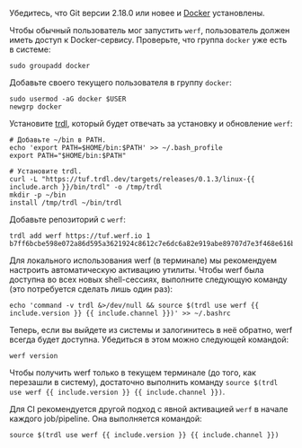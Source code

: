 Убедитесь, что Git версии 2.18.0 или новее и [Docker](https://docs.docker.com/get-docker) установлены.

Чтобы обычный пользователь мог запустить `werf`, пользователь должен иметь доступ к Docker-сервису. Проверьте, что группа `docker` уже есть в системе:

```shell
sudo groupadd docker
```

Добавьте своего текущего пользователя в группу `docker`:

```shell
sudo usermod -aG docker $USER
newgrp docker
```

Установите [trdl](https://github.com/werf/trdl), который будет отвечать за установку и обновление `werf`:

```shell
# Добавьте ~/bin в PATH.
echo 'export PATH=$HOME/bin:$PATH' >> ~/.bash_profile
export PATH="$HOME/bin:$PATH"

# Установите trdl.
curl -L "https://tuf.trdl.dev/targets/releases/0.1.3/linux-{{ include.arch }}/bin/trdl" -o /tmp/trdl
mkdir -p ~/bin
install /tmp/trdl ~/bin/trdl
```

Добавьте репозиторий с `werf`:
```shell
trdl add werf https://tuf.werf.io 1 b7ff6bcbe598e072a86d595a3621924c8612c7e6dc6a82e919abe89707d7e3f468e616b5635630680dd1e98fc362ae5051728406700e6274c5ed1ad92bea52a2
```

Для локального использования werf (в терминале) мы рекомендуем настроить автоматическую активацию утилиты. Чтобы werf была доступна во всех новых shell-сессиях, выполните следующую команду (это потребуется сделать лишь один раз):

```shell
echo 'command -v trdl &>/dev/null && source $(trdl use werf {{ include.version }} {{ include.channel }})' >> ~/.bashrc
```

Теперь, если вы выйдете из системы и залогинитесь в неё обратно, werf всегда будет доступна. Убедиться в этом можно следующей командой:

```shell
werf version
```

Чтобы получить werf только в текущем терминале (до того, как перезашли в систему), достаточно выполнить команду `source $(trdl use werf {{ include.version }} {{ include.channel }})`.

Для CI рекомендуется другой подход с явной активацией `werf` в начале каждого job/pipeline. Она выполняется командой:

```shell
source $(trdl use werf {{ include.version }} {{ include.channel }})
```
